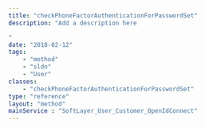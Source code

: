 ```yaml
---
title: "checkPhoneFactorAuthenticationForPasswordSet"
description: "Add a description here 

"
date: "2018-02-12"
tags:
    - "method"
    - "sldn"
    - "User"
classes:
    - "checkPhoneFactorAuthenticationForPasswordSet"
type: "reference"
layout: "method"
mainService : "SoftLayer_User_Customer_OpenIdConnect"
---
```


